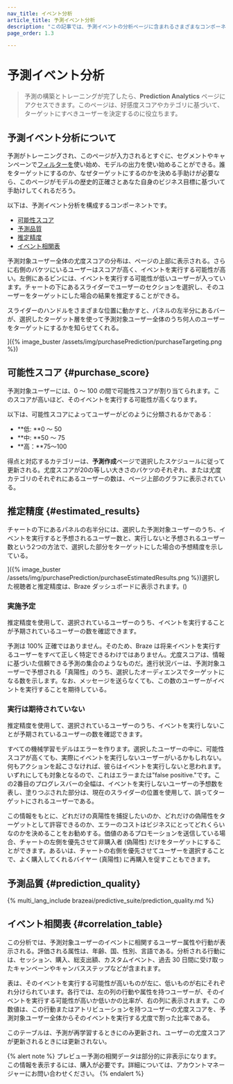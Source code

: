 ```yaml
---
nav_title: イベント分析
article_title: 予測イベント分析
description: "この記事では、予測イベントの分析ページに含まれるさまざまなコンポーネントと、インサイトに満ちた積極的な意思決定を行うためにそれらをどのように使用できるかを説明します。"
page_order: 1.3

---
```


# 予測イベント分析

> 予測の構築とトレーニングが完了したら、**Prediction Analytics** ページにアクセスできます。このページは、好感度スコアやカテゴリに基づいて、ターゲットにすべきユーザーを決定するのに役立ちます。

## 予測イベント分析について

予測がトレーニングされ、このページが入力されるとすぐに、セグメントやキャンペーンで[フィルターを]({{site.baseurl}}/user_guide/brazeai/predictive_suite/predictive_churn/messaging_users/#filters)使い始め、モデルの出力を使い始めることができる。誰をターゲットにするのか、なぜターゲットにするのかを決める手助けが必要なら、このページがモデルの歴史的正確さとあなた自身のビジネス目標に基づいて手助けしてくれるだろう。

以下は、予測イベント分析を構成するコンポーネントです。

- [可能性スコア](#purchase_score)
- [予測品質](#prediction_quality)
- [推定精度](#estimated_results)
- [イベント相関表](#correlation_table)

予測対象ユーザー全体の尤度スコアの分布は、ページの上部に表示される。さらに右側のバケツにいるユーザーはスコアが高く、イベントを実行する可能性が高い。左側にあるビンには、イベントを実行する可能性が低いユーザーが入っています。チャートの下にあるスライダーでユーザーのセクションを選択し、そのユーザーをターゲットにした場合の結果を推定することができる。

スライダーのハンドルをさまざまな位置に動かすと、パネルの左半分にあるバーが、選択したターゲット層を使って予測対象ユーザー全体のうち何人のユーザーをターゲットにするかを知らせてくれる。

]({% image_buster /assets/img/purchasePrediction/purchaseTargeting.png %}) 

## 可能性スコア {#purchase_score}

予測対象ユーザーには、0 ～ 100 の間で可能性スコアが割り当てられます。このスコアが高いほど、そのイベントを実行する可能性が高くなります。 

以下は、可能性スコアによってユーザーがどのように分類されるかである：

- **低: **0 ～ 50
- **中: **50 ～ 75
- **高：**75～100

得点と対応するカテゴリーは、**予測作成**ページで選択したスケジュールに従って更新される。尤度スコアが20の等しい大きさのバケツのそれぞれ、または尤度カテゴリのそれぞれにあるユーザーの数は、ページ上部のグラフに表示されている。

## 推定精度 {#estimated_results}

チャートの下にあるパネルの右半分には、選択した予測対象ユーザーのうち、イベントを実行すると予想されるユーザー数と、実行しないと予想されるユーザー数という2つの方法で、選択した部分をターゲットにした場合の予想精度を示している。

]({% image_buster /assets/img/purchasePrediction/purchaseEstimatedResults.png %})選択した視聴者と推定精度は、Braze ダッシュボードに表示されます。()

### 実施予定

推定精度を使用して、選択されているユーザーのうち、イベントを実行することが予期されているユーザーの数を確認できます。

予測は 100% 正確ではありません。そのため、Braze は将来イベントを実行するユーザーをすべて正しく特定できるわけではありません。尤度スコアは、情報に基づいた信頼できる予測の集合のようなものだ。進行状況バーは、予測対象ユーザーで予想される「真陽性」のうち、選択したオーディエンスでターゲットになる数を示します。なお、メッセージを送らなくても、この数のユーザーがイベントを実行することを期待している。

### 実行は期待されていない

推定精度を使用して、選択されているユーザーのうち、イベントを実行しないことが予期されているユーザーの数を確認できます。

すべての機械学習モデルはエラーを作ります。選択したユーザーの中に、可能性スコアが高くても、実際にイベントを実行しないユーザーがいるかもしれない。何もアクションを起こさなければ、彼らはイベントを実行しないと思われます。いずれにしても対象となるので、これはエラーまたは"false positive."です。この2番目のプログレスバーの全幅は、イベントを実行しないユーザーの予想数を表し、塗りつぶされた部分は、現在のスライダーの位置を使用して、誤ってターゲットにされるユーザーである。

この情報をもとに、どれだけの真陽性を捕捉したいのか、どれだけの偽陽性をターゲットとして許容できるのか、エラーのコストはビジネスにとってどれくらいなのかを決めることをお勧めする。価値のあるプロモーションを送信している場合、チャートの左側を優先させて非購入者 (偽陽性) だけをターゲットにすることができます。あるいは、チャートの右側を優先させてユーザーを選択することで、よく購入してくれるバイヤー (真陽性) に再購入を促すこともできます。

## 予測品質 {#prediction_quality}

{% multi_lang_include brazeai/predictive_suite/prediction_quality.md %}

## イベント相関表 {#correlation_table}

この分析では、予測対象ユーザーのイベントに相関するユーザー属性や行動が表示される。評価される属性は、年齢、国、性別、言語である。分析される行動には、セッション、購入、総支出額、カスタムイベント、過去 30 日間に受け取ったキャンペーンやキャンバスステップなどが含まれます。

表は、そのイベントを実行する可能性が高いものが左に、低いものが右にそれぞれ分けられています。各行では、左の列の行動や属性を持つユーザーが、そのイベントを実行する可能性が高いか低いかの比率が、右の列に表示されます。この数値は、この行動またはアトリビューションを持つユーザーの尤度スコアを、予測対象ユーザー全体からそのイベントを実行する尤度で割った比率である。

このテーブルは、予測が再学習するときにのみ更新され、ユーザーの尤度スコアが更新されるときには更新されない。

{% alert note %}
プレビュー予測の相関データは部分的に非表示になります。この情報を表示するには、購入が必要です。詳細については、アカウントマネージャーにお問い合わせください。
{% endalert %}
